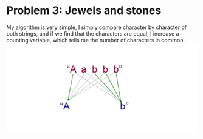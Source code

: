 # Problem 3: Jewels and stones
My algorithm is very simple, I simply compare character by character of both strings, and if we find that the characters are equal, I increase a counting variable, which tells me the number of characters in common.
![GitHub Logo](Strings.JPG)
